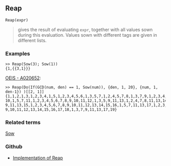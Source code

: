 ## Reap

```
Reap(expr)
```

> gives the result of evaluating `expr`, together with all values sown during this evaluation. Values sown with different tags are given in different lists.

### Examples

```
>> Reap(Sow(3); Sow(1))
{1,{{3,1}}}
```

[OEIS - A020652](https://oeis.org/A020652):

```
>> Reap(Do(If(GCD(num, den) == 1, Sow(num)), {den, 1, 20}, {num, 1, den-1}) )[[2, 1]] 
{1,1,2,1,3,1,2,3,4,1,5,1,2,3,4,5,6,1,3,5,7,1,2,4,5,7,8,1,3,7,9,1,2,3,4,5,6,7,8,9,
10,1,5,7,11,1,2,3,4,5,6,7,8,9,10,11,12,1,3,5,9,11,13,1,2,4,7,8,11,13,14,1,3,5,7, 
9,11,13,15,1,2,3,4,5,6,7,8,9,10,11,12,13,14,15,16,1,5,7,11,13,17,1,2,3,4,5,6,7,8,
9,10,11,12,13,14,15,16,17,18,1,3,7,9,11,13,17,19}
```

### Related terms
[Sow](Sow.md) 

### Github

* [Implementation of Reap](https://github.com/axkr/symja_android_library/blob/master/symja_android_library/matheclipse-core/src/main/java/org/matheclipse/core/builtin/Programming.java#L2415) 
